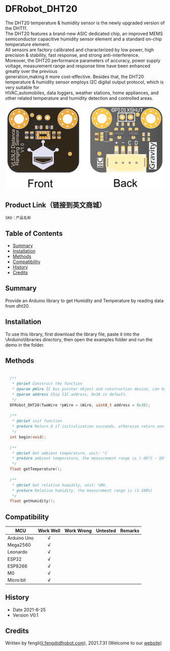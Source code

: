 # DFRobot_DHT20

The DHT20 temperature & humidity sensor is the newly upgraded version of the DHT11. <br>
The DHT20 features a brand-new ASIC dedicated chip, an improved MEMS semiconductor capacitive humidity sensor element and a standard on-chip temperature element. <br>
All sensors are factory calibrated and characterized by low power, high precision & stability, fast response, and strong anti-interference. <br>
Moreover, the DHT20 performance parameters of accuracy, power supply voltage, measurement range and response time have been enhanced greatly over the previous <br>
generation,making it more cost-effective. Besides that, the DHT20 temperature & humidity sensor employs I2C digital output protocol, which is very suitable for <br> 
HVAC,automobiles, data loggers, weather stations, home appliances, and other related temperature and humidity detection and controlled areas. <br>

![正反面svg效果图](https://github.com/cdjq/DFRobot_LIS2DW12/raw/master/resources/images/SEN0245svg4.png)

## Product Link（链接到英文商城）
    SKU：产品名称
## Table of Contents

* [Summary](#summary)
* [Installation](#installation)
* [Methods](#methods)
* [Compatibility](#compatibility)
* [History](#history)
* [Credits](#credits)

## Summary


Provide an Arduino library to get Humidity and Temperature by reading data from dht20.

## Installation

To use this library, first download the library file, paste it into the \Arduino\libraries directory, then open the examples folder and run the demo in the folder.

## Methods
```C++

  /*!
   * @brief Construct the function
   * @param pWire IC bus pointer object and construction device, can both pass or not pass parameters, Wire in default.
   * @param address Chip IIC address, 0x38 in default.
   */
  DFRobot_DHT20(TwoWire *pWire = &Wire, uint8_t address = 0x38);

  /**
   * @brief init function
   * @return Return 0 if initialization succeeds, otherwise return non-zero and error code.
   */
  int begin(void);
    
  /**
   * @brief Get ambient temperature, unit: °C
   * @return ambient temperature, the measurement range is (-40°C ~ 80°C)
   */
  float getTemperature();
    
  /**
   * @brief Get relative humidity, unit: %RH. 
   * @return Relative humidity, the measurement range is (1-100%)
   */
  float getHumidity();
```

## Compatibility

MCU                | Work Well    | Work Wrong   | Untested    | Remarks
------------------ | :----------: | :----------: | :---------: | -----
Arduino Uno        |      √       |              |             | 
Mega2560        |      √       |              |             | 
Leonardo        |      √       |              |             | 
ESP32        |      √       |              |             | 
ESP8266        |      √       |              |             | 
M0        |      √       |              |             | 
Micro:bit        |      √       |              |             | 

## History

- Date 2021-6-25
- Version V0.1


## Credits

Written by fengli(li.feng@dfrobot.com), 2021.7.31 (Welcome to our [website](https://www.dfrobot.com/))





